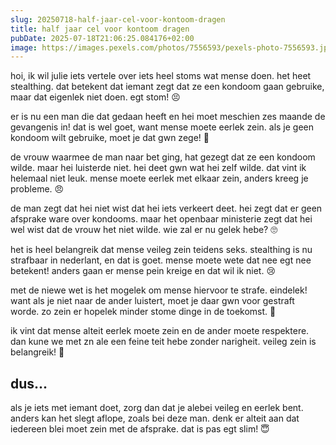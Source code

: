 ```yaml
---
slug: 20250718-half-jaar-cel-voor-kontoom-dragen
title: half jaar cel voor kontoom dragen
pubDate: 2025-07-18T21:06:25.084176+02:00
image: https://images.pexels.com/photos/7556593/pexels-photo-7556593.jpeg
---
```

hoi, ik wil julie iets vertele over iets heel stoms wat mense doen. het heet stealthing. dat betekent dat iemant zegt dat ze een kondoom gaan gebruike, maar dat eigenlek niet doen. egt stom! 😣

er is nu een man die dat gedaan heeft en hei moet meschien zes maande de gevangenis in! dat is wel goet, want mense moete eerlek zein. als je geen kondoom wilt gebruike, moet je dat gwn zege! 💬

de vrouw waarmee de man naar bet ging, hat gezegt dat ze een kondoom wilde. maar hei luisterde niet. hei deet gwn wat hei zelf wilde. dat vint ik helemaal niet leuk. mense moete eerlek met elkaar zein, anders kreeg je probleme. 😠

de man zegt dat hei niet wist dat hei iets verkeert deet. hei zegt dat er geen afsprake ware over kondooms. maar het openbaar ministerie zegt dat hei wel wist dat de vrouw het niet wilde. wie zal er nu gelek hebe? 🙄

het is heel belangreik dat mense veileg zein teidens seks. stealthing is nu strafbaar in nederlant, en dat is goet. mense moete wete dat nee egt nee betekent! anders gaan er mense pein kreige en dat wil ik niet. 😢

met de niewe wet is het mogelek om mense hiervoor te strafe. eindelek! want als je niet naar de ander luistert, moet je daar gwn voor gestraft worde. zo zein er hopelek minder stome dinge in de toekomst. 🌈

ik vint dat mense alteit eerlek moete zein en de ander moete respektere. dan kune we met zn ale een feine teit hebe zonder narigheit. veileg zein is belangreik! 🤗

## dus...
als je iets met iemant doet, zorg dan dat je alebei veileg en eerlek bent. anders kan het slegt aflope, zoals bei deze man. denk er alteit aan dat iedereen blei moet zein met de afsprake. dat is pas egt slim! 😇
